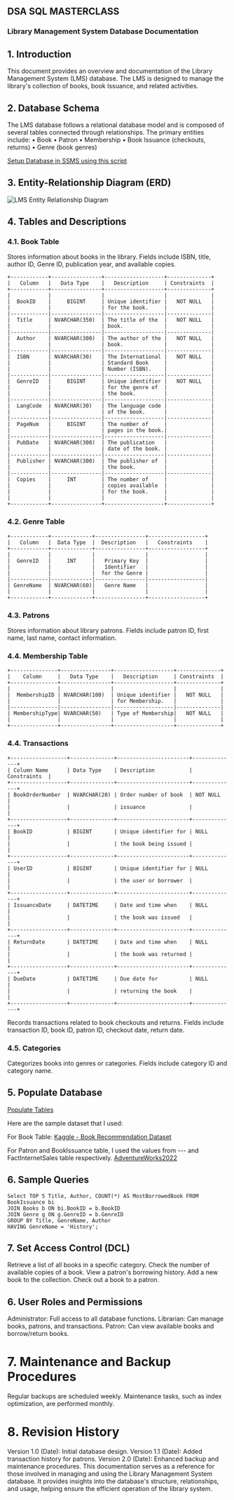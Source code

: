## DSA SQL MASTERCLASS
### Library Management System Database Documentation

## 1. Introduction
This document provides an overview and documentation of the Library Management System (LMS) database. The LMS is designed to manage the library's collection of books, book Issuance, and related activities.

## 2. Database Schema

The LMS database follows a relational database model and is composed of several tables connected through relationships. The primary entities include:
•	Book
•	Patron
•	Membership
•	Book Issuance (checkouts, returns)
•	Genre (book genres)

[Setup Database in SSMS using this script](https://github.com/kera13th/DSAProjects/blob/LMS-Database/lmsdatabase_script)

## 3. Entity-Relationship Diagram (ERD)

![LMS Entity Relationship Diagram](https://drive.google.com/uc?export=download&id=176DjE3y2ZX6svhTsPrgruq2U-HOAlZkF)

## 4. Tables and Descriptions

### 4.1. Book Table

Stores information about books in the library.
Fields include ISBN, title, author ID, Genre ID, publication year, and available copies.

```
+------------+----------------+-------------------+--------------+
|   Column   |   Data Type    |   Description     | Constraints  |
+------------+----------------+-------------------+--------------+
|            |                |                   |              |
|  BookID    |     BIGINT     | Unique identifier |   NOT NULL   |
|            |                | for the book.     |              |
|------------|----------------|-------------------|--------------|
|  Title     | NVARCHAR(350)  | The title of the  |   NOT NULL   |
|            |                | book.             |              |
|------------|----------------|-------------------|--------------|
|  Author    | NVARCHAR(300)  | The author of the |   NOT NULL   |
|            |                | book.             |              |
|------------|----------------|-------------------|--------------|
|  ISBN      | NVARCHAR(30)   | The International |   NOT NULL   |
|            |                | Standard Book     |              |
|            |                | Number (ISBN).    |              |
|------------|----------------|-------------------|--------------|
|  GenreID   |     BIGINT     | Unique identifier |   NOT NULL   |
|            |                | for the genre of  |              |
|            |                | the book.         |              |
|------------|----------------|-------------------|--------------|
|  LangCode  | NVARCHAR(30)   | The language code |              |
|            |                | of the book.      |              |
|------------|----------------|-------------------|--------------|
|  PageNum   |     BIGINT     | The number of     |              |
|            |                | pages in the book.|              |
|------------|----------------|-------------------|--------------|
|  PubDate   | NVARCHAR(300)  | The publication   |              |
|            |                | date of the book. |              |
|------------|----------------|-------------------|--------------|
|  Publisher | NVARCHAR(300)  | The publisher of  |              |
|            |                | the book.         |              |
|------------|----------------|-------------------|--------------|
|  Copies    |     INT        | The number of     |              |
|            |                | copies available  |              |
|            |                | for the book.     |              |
|            |                |                   |              |
+------------+----------------+-------------------+--------------+
```

### 4.2. Genre Table

```
+------------+-------------+----------------+------------------+
|   Column   |  Data Type  |  Description   |   Constraints    |
+------------+-------------+----------------+------------------+
|            |             |                |                  |
|  GenreID   |     INT     |   Primary Key  |                  |
|            |             |   Identifier   |                  |
|            |             |  for the Genre |                  |
|------------|-------------|----------------|------------------|
| GenreName  | NVARCHAR(60)|   Genre Name   |                  |
|            |             |                |                  |
+------------+-------------+----------------+------------------+
```

### 4.3. Patrons
Stores information about library patrons.
Fields include patron ID, first name, last name, contact information.

### 4.4. Membership Table

```
+---------------+----------------+-------------------+--------------+
|    Column     |   Data Type    |   Description     | Constraints  |
+---------------+----------------+-------------------+--------------+
|               |                |                   |              |
|  MembershipID | NVARCHAR(100)  | Unique identifier |   NOT NULL   |
|               |                | for Membership.   |              |
|---------------|----------------|-------------------|--------------|
| MembershipType| NVARCHAR(50)   | Type of Membership|   NOT NULL   |
|               |                |                   |              |
+---------------+----------------+-------------------+--------------+
```

### 4.4. Transactions

```
+------------------+--------------+-----------------------+--------------+
| Column Name      | Data Type    | Description           | Constraints  |
+------------------+--------------+-----------------------+--------------+
| BookOrderNumber  | NVARCHAR(20) | Order number of book  | NOT NULL     |
|                  |              | issuance              |              |
+------------------+--------------+-----------------------+--------------+
| BookID           | BIGINT       | Unique identifier for | NULL         |
|                  |              | the book being issued |              |
+------------------+--------------+-----------------------+--------------+
| UserID           | BIGINT       | Unique identifier for | NULL         |
|                  |              | the user or borrower  |              |
+------------------+--------------+-----------------------+--------------+
| IssuanceDate     | DATETIME     | Date and time when    | NULL         |
|                  |              | the book was issued   |              |
+------------------+--------------+-----------------------+--------------+
| ReturnDate       | DATETIME     | Date and time when    | NULL         |
|                  |              | the book was returned |              |
+------------------+--------------+-----------------------+--------------+
| DueDate          | DATETIME     | Due date for          | NULL         |
|                  |              | returning the book    |              |
+------------------+--------------+-----------------------+--------------+
```
Records transactions related to book checkouts and returns.
Fields include transaction ID, book ID, patron ID, checkout date, return date.

### 4.5. Categories
Categorizes books into genres or categories.
Fields include category ID and category name.

## 5. Populate Database

[Populate Tables](https://github.com/kera13th/DSAProjects/tree/LMS-Database)

Here are the sample dataset that I used:

For Book Table:
[Kaggle - Book Recommendation Dataset](https://www.kaggle.com/datasets/arashnic/book-recommendation-dataset)

For Patron and BookIssuance table, I used the values from --- and FactInternetSales table respectively. 
[AdventureWorks2022](https://github.com/Microsoft/sql-server-samples/releases/download/adventureworks/AdventureWorks2022.bak)


## 6. Sample Queries

```
Select TOP 5 Title, Author, COUNT(*) AS MostBorrowedBook FROM BookIssuance bi
JOIN Books b ON bi.BookID = b.BookID
JOIN Genre g ON g.GenreID = b.GenreID
GROUP BY Title, GenreName, Author 
HAVING GenreName = 'History';
```



## 7. Set Access Control (DCL)
Retrieve a list of all books in a specific category.
Check the number of available copies of a book.
View a patron's borrowing history.
Add a new book to the collection.
Check out a book to a patron.

## 6. User Roles and Permissions

Administrator: Full access to all database functions.
Librarian: Can manage books, patrons, and transactions.
Patron: Can view available books and borrow/return books.

# 7. Maintenance and Backup Procedures

Regular backups are scheduled weekly.
Maintenance tasks, such as index optimization, are performed monthly.

# 8. Revision History
Version 1.0 (Date): Initial database design.
Version 1.1 (Date): Added transaction history for patrons.
Version 2.0 (Date): Enhanced backup and maintenance procedures.
This documentation serves as a reference for those involved in managing and using the Library Management System database. It provides insights into the database's structure, relationships, and usage, helping ensure the efficient operation of the library system.

